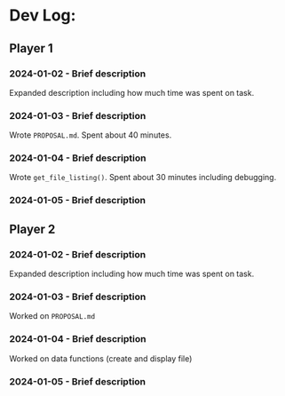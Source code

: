 # Dev Log:

## Player 1

### 2024-01-02 - Brief description
Expanded description including how much time was spent on task.

### 2024-01-03 - Brief description
Wrote `PROPOSAL.md`. Spent about 40 minutes.

### 2024-01-04 - Brief description
Wrote `get_file_listing()`. Spent about 30 minutes including debugging.

### 2024-01-05 - Brief description

## Player 2

### 2024-01-02 - Brief description
Expanded description including how much time was spent on task.

### 2024-01-03 - Brief description
Worked on `PROPOSAL.md`

### 2024-01-04 - Brief description
Worked on data functions (create and display file)

### 2024-01-05 - Brief description

